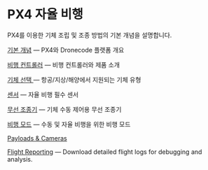 # PX4 자율 비행

PX4를 이용한 기체 조립 및 조종 방법의 기본 개념을 설명합니다.

[기본 개념](../getting_started/px4_basic_concepts.md) — PX4와 Dronecode 플랫폼 개요

[비행 컨트롤러](../getting_started/flight_controller_selection.md) — 비행 컨트롤러와 제품 소개

[기체 선택 ](../getting_started/frame_selection.md) — 항공/지상/해양에서 지원되는 기체 유형 

[센서](../getting_started/sensor_selection.md) — 자율 비행 필수 센서

[무선 조종기](../getting_started/rc_transmitter_receiver.md) — 기체 수동 제어용 무선 조종기

[비행 모드](../getting_started/flight_modes.md) — 수동 및 자율 비행을 위한 비행 모드

[Payloads & Cameras](../payloads/README.md)

[Flight Reporting](../getting_started/flight_reporting.md) — Download detailed flight logs for debugging and analysis.
